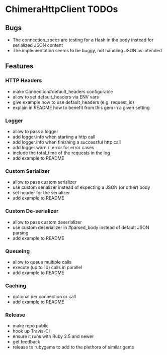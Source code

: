 # ChimeraHttpClient TODOs

## Bugs

* The connection_specs are testing for a Hash in the body instead for serialized JSON content
* The implementation seems to be buggy, not handling JSON as intended

## Features

### HTTP Headers

* make Connection#default_headers configurable
* allow to set default_headers via ENV vars
* give example how to use default_headers (e.g. request_id)
* explain in README how to benefit from this gem in a given setting

### Logger

* allow to pass a logger
* add logger.info when starting a http call
* add logger.info when finishing a successful http call
* add logger.warn / .error for error cases
* include the total_time of the requests in the log
* add example to README

### Custom Serializer

* allow to pass custom serializer
* use custom serializer instead of expecting a JSON (or other) body
* set header for the serializer
* add example to README

### Custom De-serializer

* allow to pass custom deserializer
* use custom deserializer in #parsed_body instead of default JSON parsing
* add example to README

### Queueing

* allow to queue multiple calls
* execute (up to 10) calls in parallel
* add example to README

### Caching

* optional per connection or call
* add example to README

### Release

* make repo public
* hook up Travis-CI
* ensure it runs with Ruby 2.5 and newer
* get feedback
* release to rubygems to add to the plethora of similar gems
